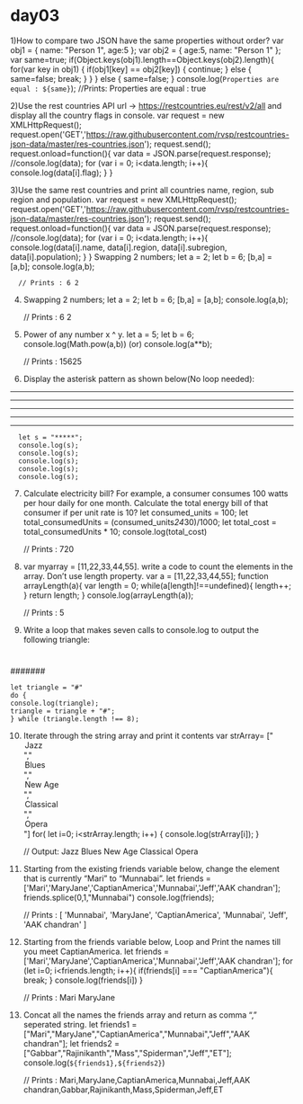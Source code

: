 # day03
1)How to compare two JSON have the same properties without order?
      var obj1 = { name: "Person 1", age:5 };
      var obj2 = { age:5, name: "Person 1" };
      var same=true;
      if(Object.keys(obj1).length==Object.keys(obj2).length){
          for(var key in obj1) { 
              if(obj1[key] == obj2[key]) {
                  continue;
              }
              else {
                  same=false;
                  break;
              }
          }
      }
      else {
          same=false;
      }
      console.log(`Properties are equal : ${same}`);
      //Prints: Properties are equal : true
      
2)Use the rest countries API url -> https://restcountries.eu/rest/v2/all and display all the country flags in console.
      var request = new XMLHttpRequest();
      request.open('GET','https://raw.githubusercontent.com/rvsp/restcountries-json-data/master/res-countries.json');
      request.send();
      request.onload=function(){
          var data = JSON.parse(request.response);
          //console.log(data);
          for (var i = 0; i<data.length; i++){
                  console.log(data[i].flag);
          }
      }

3)Use the same rest countries and print all countries name, region, sub region and population.
 var request = new XMLHttpRequest();
      request.open('GET','https://raw.githubusercontent.com/rvsp/restcountries-json-data/master/res-countries.json');
      request.send();
      request.onload=function(){
          var data = JSON.parse(request.response);
          //console.log(data);
          for (var i = 0; i<data.length; i++){
            console.log(data[i].name, data[i].region, data[i].subregion,    data[i].population);
          }
      }
Swapping 2 numbers;
      let a = 2;
      let b = 6;
      [b,a] = [a,b];
      console.log(a,b);
      
      // Prints : 6 2
4. Swapping 2 numbers;
 let a = 2;
      let b = 6;
      [b,a] = [a,b];
      console.log(a,b);
      
      // Prints : 6 2
5. Power of any number x ^ y.
      let a = 5;
      let b = 6;
      console.log(Math.pow(a,b))
      (or)
      console.log(a**b);
      
      // Prints : 15625
6. Display the asterisk pattern as shown below(No loop needed):
   
*****
*****
*****
*****
*****
      let s = "*****";
      console.log(s);
      console.log(s);
      console.log(s);
      console.log(s);
      console.log(s);
      
7. Calculate electricity bill? For example, a consumer consumes 100 watts per hour daily for one month. Calculate the total energy bill of that consumer if per unit rate is 10?
    let consumed_units = 100;
    let total_consumedUnits = (consumed_units*24*30)/1000;
    let total_cost = total_consumedUnits * 10;
    console.log(total_cost)
    
    // Prints : 720
   
9. var myarray = [11,22,33,44,55]. write a code to count the elements in the array. Don’t use length property.
    var a = [11,22,33,44,55];
    function arrayLength(a){
    var length = 0;
    while(a[length]!==undefined){
    length++;
    }
    return length;
    }
    console.log(arrayLength(a));
    
    // Prints : 5
   
11. Write a loop that makes seven calls to console.log to output the following triangle:

#
##
###
####
#####
######
#######


    let triangle = "#"
    do {
    console.log(triangle);
    triangle = triangle + "#";
    } while (triangle.length !== 8);
    
10. Iterate through the string array and print it contents
    var strArray= ["<option>Jazz</option>","<option>Blues</option>","<option>New Age</option>","<option>Classical</option>","<option>Opera</option>"]
    for( let i=0; i<strArray.length; i++) {
        console.log(strArray[i]);
    }
    
    // Output: Jazz Blues New Age Classical Opera
    
12. Starting from the existing friends variable below, change the element that is currently “Mari” to “Munnabai”.
    let friends = ['Mari','MaryJane','CaptianAmerica','Munnabai','Jeff','AAK chandran'];
    friends.splice(0,1,"Munnabai")
    console.log(friends);
    
    // Prints : [ 'Munnabai', 'MaryJane', 'CaptianAmerica', 'Munnabai', 'Jeff', 'AAK chandran' ]
    
14. Starting from the friends variable below, Loop and Print the names till you meet CaptianAmerica.
    let friends = ['Mari','MaryJane','CaptianAmerica','Munnabai','Jeff','AAK chandran'];
    for (let i=0; i<friends.length; i++){
        if(friends[i] === "CaptianAmerica"){
            break;
        }
        console.log(friends[i]) 
    }
    
    // Prints : Mari MaryJane
15. Concat all the names the friends array and return as comma “,” seperated string.
    let friends1 = ["Mari","MaryJane","CaptianAmerica","Munnabai","Jeff","AAK chandran"];
    let friends2 = ["Gabbar","Rajinikanth","Mass","Spiderman","Jeff","ET"];
    console.log(`${friends1},${friends2}`)
    
    // Prints : Mari,MaryJane,CaptianAmerica,Munnabai,Jeff,AAK chandran,Gabbar,Rajinikanth,Mass,Spiderman,Jeff,ET
